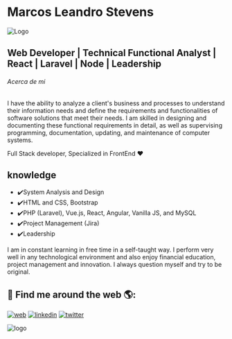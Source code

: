 # Marcos Leandro Stevens 


![Logo](https://cdn.dribbble.com/users/1292677/screenshots/6139167/media/fcf7fd0c619bb87706533079240915f3.gif)




## Web Developer | Technical Functional Analyst | React | Laravel | Node | Leadership
###### Acerca de mi 


I have the ability to analyze a client's business and processes to understand their information needs and define the requirements and functionalities of software solutions that meet their needs. I am skilled in designing and documenting these functional requirements in detail, as well as supervising programming, documentation, updating, and maintenance of computer systems.

Full Stack developer, Specialized in FrontEnd ❤️

## knowledge

- ✔️System Analysis and Design
- ✔️HTML and CSS, Bootstrap
- ✔️PHP (Laravel), Vue.js, React, Angular, Vanilla JS, and MySQL
- ✔️Project Management (Jira)
- ✔️Leadership


I am in constant learning in free time in a self-taught way. I perform very well in any technological environment and also enjoy financial education, project management and innovation. I always question myself and try to be original.






## 🔗 Find me around the web 🌎:
[![web](https://img.shields.io/badge/my_web-000?style=for-the-badge&logo=ko-fi&logoColor=white)](https://marcosstevens.tech)
[![linkedin](https://img.shields.io/badge/linkedin-0A66C2?style=for-the-badge&logo=linkedin&logoColor=white)](https://www.linkedin.com/in/marcosstevens/)
[![twitter](https://img.shields.io/badge/twitter-1DA1F2?style=for-the-badge&logo=twitter&logoColor=white)](https://twitter.com/)

 ![logo](https://c.tenor.com/pPKOYQpTO8AAAAAd/monkey-developer.gif)

